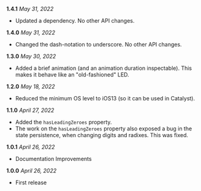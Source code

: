 **1.4.1** *May 31, 2022*

- Updated a dependency. No other API changes.

**1.4.0** *May 31, 2022*

- Changed the dash-notation to underscore. No other API changes.

**1.3.0** *May 30, 2022*

- Added a brief animation (and an animation duration inspectable). This makes it behave like an "old-fashioned" LED.

**1.2.0** *May 18, 2022*

- Reduced the minimum OS level to iOS13 (so it can be used in Catalyst).

**1.1.0** *April 27, 2022*

- Added the `hasLeadingZeroes` property.
- The work on the `hasLeadingZeroes` property also exposed a bug in the state persistence, when changing digits and radixes. This was fixed.
 
**1.0.1** *April 26, 2022*

- Documentation Improvements

**1.0.0** *April 26, 2022*

- First release
